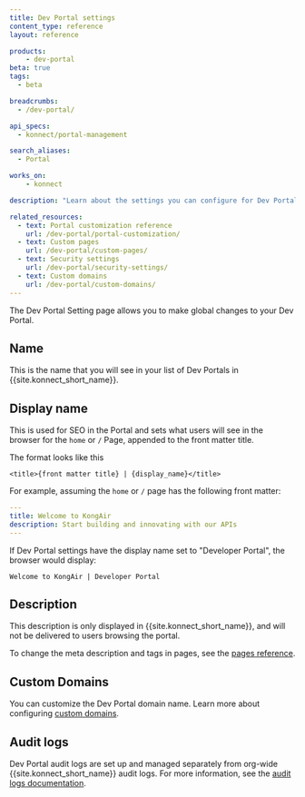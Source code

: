 ```yaml
---
title: Dev Portal settings
content_type: reference
layout: reference

products:
    - dev-portal
beta: true
tags:
  - beta

breadcrumbs:
  - /dev-portal/

api_specs:
  - konnect/portal-management

search_aliases:
  - Portal

works_on:
    - konnect

description: "Learn about the settings you can configure for Dev Portal."

related_resources:
  - text: Portal customization reference
    url: /dev-portal/portal-customization/
  - text: Custom pages
    url: /dev-portal/custom-pages/
  - text: Security settings
    url: /dev-portal/security-settings/
  - text: Custom domains
    url: /dev-portal/custom-domains/
---
```


The Dev Portal Setting page allows you to make global changes to your Dev Portal.

## Name

This is the name that you will see in your list of Dev Portals in {{site.konnect_short_name}}.

## Display name

This is used for SEO in the Portal and sets what users will see in the browser for the `home` or `/` Page, appended to the front matter title.

The format looks like this
```
<title>{front matter title} | {display_name}</title>
```

For example, assuming the `home` or `/` page has the following front matter:

```yaml
---
title: Welcome to KongAir
description: Start building and innovating with our APIs
---
```

If Dev Portal settings have the display name set to "Developer Portal", the browser would display:

```
Welcome to KongAir | Developer Portal
```

## Description

This description is only displayed in {{site.konnect_short_name}}, and will not be delivered to users browsing the portal.

To change the meta description and tags in pages, see the [pages reference](/dev-portal/custom-pages/).

## Custom Domains

You can customize the Dev Portal domain name. Learn more about configuring [custom domains](/dev-portal/custom-domains/).

## Audit logs

Dev Portal audit logs are set up and managed separately from org-wide {{site.konnect_short_name}} audit logs. For more information, see the [audit logs documentation](/gateway/audit-logs/).
